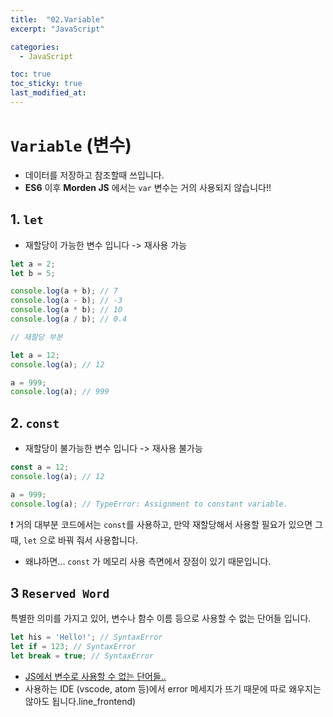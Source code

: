 ```yaml
---
title:  "02.Variable"
excerpt: "JavaScript"

categories:
  - JavaScript

toc: true
toc_sticky: true
last_modified_at: 
---
```


# `Variable` (변수)
- 데이터를 저장하고 참조할때 쓰입니다.
- **ES6** 이후 **Morden JS** 에서는 `var` 변수는 거의 사용되지 않습니다!!

## 1. `let`
- 재할당이 가능한 변수 입니다 -> 재사용 가능

```js
let a = 2;
let b = 5;

console.log(a + b); // 7
console.log(a - b); // -3
console.log(a * b); // 10
console.log(a / b); // 0.4

// 재할당 부분

let a = 12;
console.log(a); // 12

a = 999;
console.log(a); // 999
```

## 2. `const`
- 재할당이 불가능한 변수 입니다 -> 재사용 불가능

```js
const a = 12;
console.log(a); // 12

a = 999;
console.log(a); // TypeError: Assignment to constant variable.
```

❗️ 거의 대부분 코드에서는 `const`를 사용하고, 만약 재할당해서 사용할 필요가 있으면 그때, `let` 으로 바꿔 줘서 사용합니다.
- 왜냐하면... `const` 가 메모리 사용 측면에서 장점이 있기 때문입니다.

## 3 `Reserved Word`
특별한 의미를 가지고 있어, 변수나 함수 이름 등으로 사용할 수 없는 단어들 입니다. 

```js
let his = 'Hello!'; // SyntaxError
let if = 123; // SyntaxError
let break = true; // SyntaxError
```
- [JS에서 변수로 사용할 수 없는 단어들..](https://www.w3schools.com/js/js_reserved.asp) 
- 사용하는 IDE (vscode, atom 등)에서 error 메세지가 뜨기 때문에 따로 왜우지는 않아도 됩니다.line_frontend)